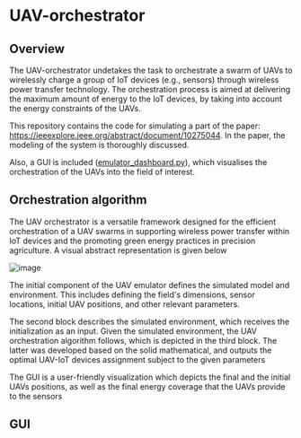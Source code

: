 # UAV-orchestrator
## Overview
The UAV-orchestrator undetakes the task to orchestrate a swarm of UAVs to wirelessly charge a group of IoT devices (e.g., sensors) through wireless power transfer technology. The orchestration process is aimed at delivering the maximum amount of energy to the IoT devices, by taking into account the energy constraints of the UAVs.

This repository contains the code for simulating a part of the paper: https://ieeexplore.ieee.org/abstract/document/10275044. In the paper, the modeling of the system is thoroughly discussed.

Also, a GUI is included ([emulator_dashboard.py](https://github.com/wcipAUTH/UAV-orchestrator/blob/main/emulator_dashboard.py)), which visualises the orchestration of the UAVs into the field of interest.

## Orchestration algorithm
The UAV orchestrator is a versatile framework designed for the efficient orchestration of a UAV swarms in supporting wireless power transfer within IoT devices and the promoting green energy practices in precision agriculture. A visual abstract representation is given below

![image](https://github.com/wcipAUTH/UAV-orchestrator/assets/148755699/dbe0d058-68b7-48ad-bc17-2dee809f9267)

The initial component of the UAV emulator defines the simulated model and environment. This includes defining the field's dimensions, sensor locations, initial UAV positions, and other relevant parameters. 

The second block describes the simulated environment, which receives the initialization as an input. Given the simulated environment, the UAV orchestration algorithm follows, which is depicted in the third block. The latter was developed based on the solid mathematical, and outputs the optimal UAV-IoT devices assignment subject to the given parameters

The GUI is a user-friendly visualization which depicts the final and the initial UAVs positions, as well as the final energy coverage that the UAVs provide to the sensors

## GUI
